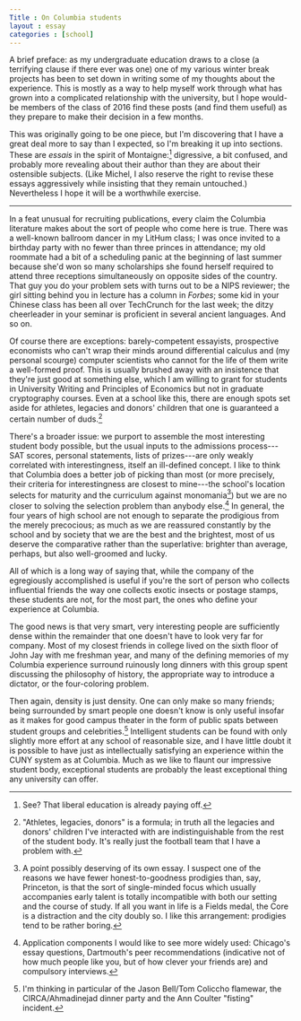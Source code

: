 ```yaml
---
Title : On Columbia students
layout : essay
categories : [school]
---
```


A brief preface: as my undergraduate education draws to a close (a terrifying
clause if there ever was one) one of my various winter break projects has been
to set down in writing some of my thoughts about the experience. This is mostly
as a way to help myself work through what has grown into a complicated
relationship with the university, but I hope would-be members of the class of
2016 find these posts (and find them useful) as they prepare to make their
decision in a few months.

This was originally going to be one piece, but I'm discovering that I have a
great deal more to say than I expected, so I'm breaking it up into sections.
These are _essais_ in the spirit of Montaigne:[^1] digressive, a bit confused,
and probably more revealing about their author than they are about their
ostensible subjects. (Like Michel, I also reserve the right to revise these
essays aggressively while insisting that they remain untouched.) Nevertheless I
hope it will be a worthwhile exercise.

***

In a feat unusual for recruiting publications, every claim the Columbia
literature makes about the sort of people who come here is true. There was a
well-known ballroom dancer in my LitHum class; I was once invited to a birthday
party with no fewer than three princes in attendance; my old roommate had a bit
of a scheduling panic at the beginning of last summer because she'd won so many
scholarships she found herself required to attend three receptions
simultaneously on opposite sides of the country. That guy you do your problem
sets with turns out to be a NIPS reviewer; the girl sitting behind you in
lecture has a column in _Forbes_; some kid in your Chinese class has been all
over TechCrunch for the last week; the ditzy cheerleader in your seminar is
proficient in several ancient languages. And so on.

Of course there are exceptions: barely-competent essayists, prospective
economists who can't wrap their minds around differential calculus and (my
personal scourge) computer scientists who cannot for the life of them write a
well-formed proof. This is usually brushed away with an insistence that they're
just good at something else, which I am willing to grant for students in
University Writing and Principles of Economics but not in graduate cryptography
courses. Even at a school like this, there are enough spots set aside for
athletes, legacies and donors' children that one is guaranteed a certain number
of duds.[^2]

There's a broader issue: we purport to assemble the most interesting student
body possible, but the usual inputs to the admissions process---SAT scores,
personal statements, lists of prizes---are only weakly correlated with
interestingness, itself an ill-defined concept. I like to think that Columbia
does a better job of picking than most (or more precisely, their criteria for
interestingness are closest to mine---the school's location selects for maturity
and the curriculum against monomania[^3]) but we are no closer to solving the
selection problem than anybody else.[^4] In general, the four years of high
school are not enough to separate the prodigious from the merely precocious; as
much as we are reassured constantly by the school and by society that we are the
best and the brightest, most of us deserve the comparative rather than the
superlative: brighter than average, perhaps, but also well-groomed and lucky.

All of which is a long way of saying that, while the company of the egregiously
accomplished is useful if you're the sort of person who collects influential
friends the way one collects exotic insects or postage stamps, these students
are not, for the most part, the ones who define your experience at Columbia.

The good news is that very smart, very interesting people are sufficiently dense
within the remainder that one doesn't have to look very far for company. Most of
my closest friends in college lived on the sixth floor of John Jay with me
freshman year, and many of the defining memories of my Columbia experience
surround ruinously long dinners with this group spent discussing the philosophy
of history, the appropriate way to introduce a dictator, or the four-coloring
problem.

Then again, density is just density. One can only make so many friends; being
surrounded by smart people one doesn't know is only useful insofar as it makes
for good campus theater in the form of public spats between student groups and
celebrities.[^5] Intelligent students can be found with only slightly more
effort at any school of reasonable size, and I have little doubt it is possible
to have just as intellectually satisfying an experience within the CUNY system
as at Columbia. Much as we like to flaunt our impressive student body,
exceptional students are probably the least exceptional thing any university can
offer.

[^1]: See? That liberal education is already paying off.

[^2]: "Athletes, legacies, donors" is a formula; in truth all the legacies and
donors' children I've interacted with are indistinguishable from the rest of the
student body. It's really just the football team that I have a problem with.

[^3]: A point possibly deserving of its own essay. I suspect one of the reasons
we have fewer honest-to-goodness prodigies than, say, Princeton, is that the
sort of single-minded focus which usually accompanies early talent is totally
incompatible with both our setting and the course of study. If all you want in
life is a Fields medal, the Core is a distraction and the city doubly so. I like
this arrangement: prodigies tend to be rather boring.

[^4]: Application components I would like to see more widely used: Chicago's
essay questions, Dartmouth's peer recommendations (indicative not of how much
people like you, but of how clever your friends are) and compulsory interviews.

[^5]: I'm thinking in particular of the Jason Bell/Tom Coliccho flamewar, the
CIRCA/Ahmadinejad dinner party and the Ann Coulter "fisting" incident.
